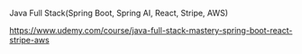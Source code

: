 Java Full Stack(Spring Boot, Spring AI, React, Stripe, AWS)

https://www.udemy.com/course/java-full-stack-mastery-spring-boot-react-stripe-aws
